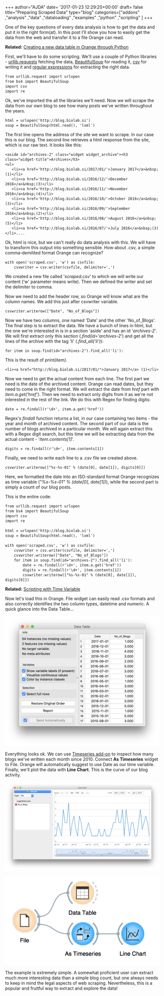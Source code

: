 +++
author="AJDA"
date= '2017-01-23 12:29:20+00:00'
draft= false
title="Preparing Scraped Data"
type="blog"
categories=["addons" ,"analysis" ,"data" ,"dataloading" ,"examples" ,"python" ,"scripting"  ]
+++

One of the key questions of every data analysis is how to get the data and put it in the right form(at). In this post I'll show you how to easily get the data from the web and transfer it to a file Orange can read.


**Related:** [Creating a new data table in Orange through Python](/blog/2015/08/07/creating-a-new-data-table-in-orange-through-python/)




First, we'll have to do some scripting. We'll use a couple of Python libraries - [urllib.requests](https://docs.python.org/3.5/library/urllib.request.html) fetching the data, [BeautifulSoup](https://www.crummy.com/software/BeautifulSoup/bs4/doc/) for reading it, [csv](https://docs.python.org/3.5/library/csv.html) for writing it and [regular expressions](https://docs.python.org/3.5/library/re.html) for extracting the right data.

    
    from urllib.request import urlopen
    from bs4 import BeautifulSoup
    import csv
    import re
    


Ok, we've imported the all the libraries we'll need. Now we will scrape the data from our own blog to see how many posts we've written throughout the years.

    
    html = urlopen('http://blog.biolab.si')
    soup = BeautifulSoup(html.read(), 'lxml')


The first line opens the address of the site we want to scrape. In our case this is our blog. The second line retrieves a html response from the site, which is our raw text. It looks like this:

    
    <aside id="archives-2" class="widget widget_archive"><h3 class="widget-title">Archives</h3>
    <ul>
       <li><a href='http://blog.biolab.si/2017/01/'>January 2017</a>&nbsp;(1)</li>
       <li><a href='http://blog.biolab.si/2016/12/'>December 2016</a>&nbsp;(3)</li>
       <li><a href='http://blog.biolab.si/2016/11/'>November 2016</a>&nbsp;(4)</li>
       <li><a href='http://blog.biolab.si/2016/10/'>October 2016</a>&nbsp;(3)</li>
       <li><a href='http://blog.biolab.si/2016/09/'>September 2016</a>&nbsp;(2)</li>
       <li><a href='http://blog.biolab.si/2016/08/'>August 2016</a>&nbsp;(5)</li>
       <li><a href='http://blog.biolab.si/2016/07/'>July 2016</a>&nbsp;(3)</li>....


Ok, html is nice, but we can't really do data analysis with this. We will have to transform this output into something sensible. How about .csv, a simple comma-demilited format Orange can recognize?

    
    with open('scraped.csv', 'w') as csvfile:
        csvwriter = csv.writer(csvfile, delimiter=',')


We created a new file called '_scraped.csv_' to which we will write our content ('w' parameter means write). Then we defined the writer and set the delimiter to comma.

Now we need to add the header row, so Orange will know what are the column names. We add this just after csvwriter variable.

    
    csvwriter.writerow(["Date", "No_of_Blogs"])


Now we have two columns, one named 'Date' and the other 'No_of_Blogs'. The final step is to extract the data. We have a bunch of lines in html, but the one we're interested in is in a section 'aside' and has an id '_archives-2_'. We will first extract only this section (_.find(id='archives-2'_) and get all the lines of the archive with the tag 'li' (_.find_all('li')_):

    
    for item in soup.find(id="archives-2").find_all('li'):


This is the result of _print(item)_.

    
    <li><a href="http://blog.biolab.si/2017/01/">January 2017</a> (1)</li>


Now we need to get the actual content from each line. The first part we need is the date of the archived content. Orange can read dates, but they need to come in the right format. We will extract the date from _href_ part with _item.a.get('href')_. Then we need to extract only digits from it as we're not interested in the rest of the link. We do this with Regex for finding digits:

    
    date = re.findall(r'\d+', item.a.get('href'))


Regex's _findall_ function returns a list, in our case containing two items - the year and month of archived content. The second part of our data is the number of blogs archived in a particular month. We will again extract this with a Regex digit search, but this time we will be extracting data from the actual content - '_item.contents[1]_'.

    
    digits = re.findall(r'\d+', item.contents[1])


Finally, we need to write each line to a .csv file we created above.

    
    csvwriter.writerow(["%s-%s-01" % (date[0], date[1]), digits[0]])


Here, we formatted the date into an ISO-standard format Orange recognizes as time variable (_"%s-%s-01" % (date[0], date[1])_), while the second part is simply a count of our blog posts.

This is the entire code:

    
    from urllib.request import urlopen
    from bs4 import BeautifulSoup
    import csv
    import re
    
    html = urlopen('http://blog.biolab.si')
    soup = BeautifulSoup(html.read(), 'lxml')
    
    with open('scraped.csv', 'w') as csvfile:
        csvwriter = csv.writer(csvfile, delimiter=',')
        csvwriter.writerow(["Date", "No_of_Blogs"])
        for item in soup.find(id="archives-2").find_all('li'):
            date = re.findall(r'\d+', item.a.get('href'))
            digits = re.findall(r'\d+', item.contents[1])
            csvwriter.writerow(["%s-%s-01" % (date[0], date[1]), digits[0]])




**Related:** [Scripting with Time Variable](/blog/2016-06-10-scripting-with-time-variable/)




Now let's load this in Orange. File widget can easily read .csv formats and also correctly identifies the two column types, datetime and numeric. A quick glance into the Data Table...

![](/images/2017/01/Screen-Shot-2017-01-23-at-12.54.12.png)

Everything looks ok. We can use [Timeseries add-on](https://github.com/biolab/orange3-timeseries) to inspect how many blogs we've written each month since 2010. Connect **As Timeseries** widget to File. Orange will automatically suggest to use Date as our time variable. Finally, we'll plot the data with **Line Chart**. This is the curve of our blog activity.

![](/images/2017/01/Screen-Shot-2017-01-23-at-12.54.53.png)

![](/images/2017/01/Screen-Shot-2017-01-23-at-12.55.14.png)

The example is extremely simple. A somewhat proficient user can extract much more interesting data than a simple blog count, but one always needs to keep in mind the legal aspects of web scraping. Nevertheless, this is a popular and fruitful way to extract and explore the data!
